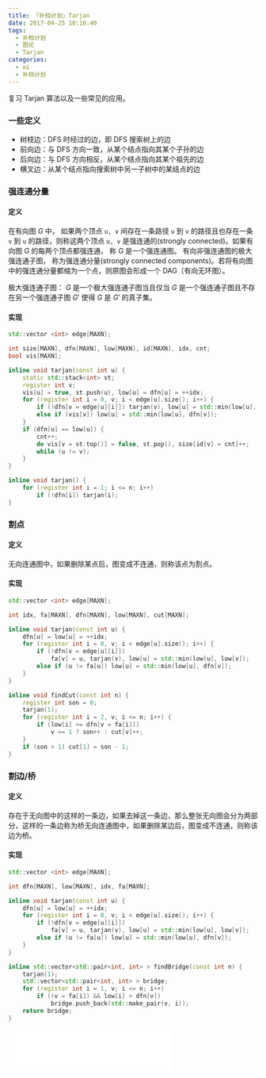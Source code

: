 ```yaml
---
title: 「补档计划」Tarjan
date: 2017-04-25 10:10:40
tags:
  - 补档计划
  - 图论
  - Tarjan
categories:
  - oi
  - 补档计划
---
```

复习 Tarjan 算法以及一些常见的应用。
<!-- more -->
### 一些定义
- 树枝边：DFS 时经过的边，即 DFS 搜索树上的边
- 前向边：与 DFS 方向一致，从某个结点指向其某个子孙的边
- 后向边：与 DFS 方向相反，从某个结点指向其某个祖先的边
- 横叉边：从某个结点指向搜索树中另一子树中的某结点的边

### 强连通分量
#### 定义
在有向图 $G$ 中， 如果两个顶点 `u, v` 间存在一条路径 `u` 到 `v` 的路径且也存在一条 `v` 到 `u` 的路径，则称这两个顶点 `u, v` 是强连通的(strongly connected)。如果有向图 $G$ 的每两个顶点都强连通， 称 $G$ 是一个强连通图。 有向非强连通图的极大强连通子图， 称为强连通分量(strongly connected components)。若将有向图中的强连通分量都缩为一个点，则原图会形成一个 DAG（有向无环图）。

极大强连通子图： $G$ 是一个极大强连通子图当且仅当 $G$ 是一个强连通子图且不存在另一个强连通子图 $G'$ 使得 $G$ 是 $G'$ 的真子集。
#### 实现
``` cpp
std::vector <int> edge[MAXN];

int size[MAXN], dfn[MAXN], low[MAXN], id[MAXN], idx, cnt;
bool vis[MAXN];

inline void tarjan(const int u) {
    static std::stack<int> st;
    register int v;
    vis[u] = true, st.push(u), low[u] = dfn[u] = ++idx;
    for (register int i = 0, v; i < edge[u].size(); i++) {
        if (!dfn[v = edge[u][i]]) tarjan(v), low[u] = std::min(low[u], low[v]);
        else if (vis[v]) low[u] = std::min(low[u], dfn[v]);
    }
    if (dfn[u] == low[u]) {
        cnt++;
        do vis[v = st.top()] = false, st.pop(), size[id[v] = cnt]++;
        while (u != v);
    }
}

inline void tarjan() {
    for (register int i = 1; i <= n; i++)
        if (!dfn[i]) tarjan(i);
}
```

### 割点
#### 定义
无向连通图中，如果删除某点后，图变成不连通，则称该点为割点。
#### 实现
``` cpp
std::vector <int> edge[MAXN];

int idx, fa[MAXN], dfn[MAXN], low[MAXN], cut[MAXN];

inline void tarjan(const int u) {
    dfn[u] = low[u] = ++idx;
    for (register int i = 0, v; i < edge[u].size(); i++) {
        if (!dfn[v = edge[u][i]])
            fa[v] = u, tarjan(v), low[u] = std::min(low[u], low[v]);
        else if (u != fa[u]) low[u] = std::min(low[u], dfn[v]);
    }
}

inline void findCut(const int n) {
    register int son = 0;
    tarjan(1);
    for (register int i = 2, v; i <= n; i++) {
        if (low[i] >= dfn[v = fa[i]])
            v == 1 ? son++ : cut[v]++;
    }
    if (son > 1) cut[1] = son - 1;
}
```


### 割边/桥
#### 定义
存在于无向图中的这样的一条边，如果去掉这一条边，那么整张无向图会分为两部分，这样的一条边称为桥无向连通图中，如果删除某边后，图变成不连通，则称该边为桥。
#### 实现
``` cpp
std::vector <int> edge[MAXN];

int dfn[MAXN], low[MAXN], idx, fa[MAXN];

inline void tarjan(const int u) {
    dfn[u] = low[u] = ++idx;
    for (register int i = 0, v; i < edge[u].size(); i++) {
        if (!dfn[v = edge[u][i]]) 
            fa[v] = u, tarjan(v), low[u] = std::min(low[u], low[v]);
        else if (u != fa[u]) low[u] = std::min(low[u], dfn[v]);
    }
}

inline std::vector<std::pair<int, int> > findBridge(const int n) {
    tarjan(1);
    std::vector<std::pair<int, int> > bridge;
    for (register int i = 1, v; i <= n; i++)
        if ((v = fa[i]) && low[i] > dfn[v]) 
            bridge.push_back(std::make_pair(v, i));
    return bridge;
}
```
<iframe frameborder="no" border="0" marginwidth="0" marginheight="0" width=330 height=86 src="//music.163.com/outchain/player?type=2&id=32405990&auto=1&height=66"></iframe>